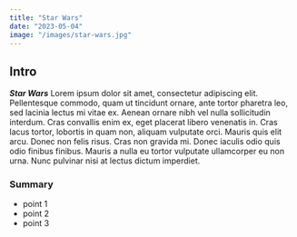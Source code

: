 ```yaml
---
title: "Star Wars"
date: "2023-05-04"
image: "/images/star-wars.jpg"
---
```


## Intro

***Star Wars*** Lorem ipsum dolor sit amet, consectetur adipiscing elit. Pellentesque commodo, quam ut tincidunt ornare, ante tortor pharetra leo, sed lacinia lectus mi vitae ex. Aenean ornare nibh vel nulla sollicitudin interdum. Cras convallis enim ex, eget placerat libero venenatis in. Cras lacus tortor, lobortis in quam non, aliquam vulputate orci. Mauris quis elit arcu. Donec non felis risus. Cras non gravida mi. Donec iaculis odio quis odio finibus finibus. Mauris a nulla eu tortor vulputate ullamcorper eu non urna. Nunc pulvinar nisi at lectus dictum imperdiet.

### Summary

- point 1
- point 2
- point 3
